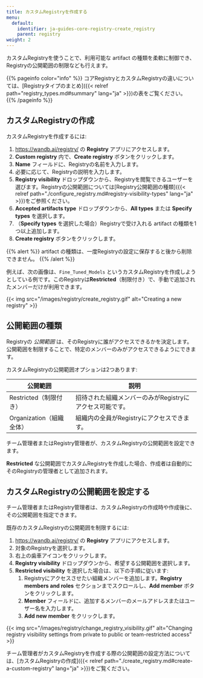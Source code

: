 ```yaml
---
title: カスタムRegistryを作成する
menu:
  default:
    identifier: ja-guides-core-registry-create_registry
    parent: registry
weight: 2
---
```


カスタムRegistryを使うことで、利用可能な artifact の種類を柔軟に制御でき、Registryの公開範囲の制限なども行えます。

{{% pageinfo color="info" %}}
コアRegistryとカスタムRegistryの違いについては、[Registryタイプのまとめ]({{< relref path="registry_types.md#summary" lang="ja" >}})の表をご覧ください。
{{% /pageinfo %}}


## カスタムRegistryの作成

カスタムRegistryを作成するには:

1. https://wandb.ai/registry/ の **Registry** アプリにアクセスします。
2. **Custom registry** 内で、**Create registry** ボタンをクリックします。
3. **Name** フィールドに、Registryの名前を入力します。
4. 必要に応じて、Registryの説明を入力します。
5. **Registry visibility** ドロップダウンから、Registryを閲覧できるユーザーを選びます。Registryの公開範囲については[Registry公開範囲の種類]({{< relref path="./configure_registry.md#registry-visibility-types" lang="ja" >}})をご参照ください。
6. **Accepted artifacts type** ドロップダウンから、**All types** または **Specify types** を選択します。
7. （**Specify types** を選択した場合）Registryで受け入れる artifact の種類を1つ以上追加します。
8. **Create registry** ボタンをクリックします。

{{% alert %}}
artifact の種類は、一度Registryの設定に保存すると後から削除できません。
{{% /alert %}}

例えば、次の画像は、`Fine_Tuned_Models` というカスタムRegistryを作成しようとしている例です。このRegistryは**Restricted**（制限付き）で、手動で追加されたメンバーだけが利用できます。

{{< img src="/images/registry/create_registry.gif" alt="Creating a new registry" >}}

## 公開範囲の種類

Registryの *公開範囲* は、そのRegistryに誰がアクセスできるかを決定します。公開範囲を制限することで、特定のメンバーのみがアクセスできるようにできます。

カスタムRegistryの公開範囲オプションは2つあります:

| 公開範囲 | 説明 |
| --- | --- | 
| Restricted（制限付き）   | 招待された組織メンバーのみがRegistryにアクセス可能です。| 
| Organization（組織全体） | 組織内の全員がRegistryにアクセスできます。 |

チーム管理者またはRegistry管理者が、カスタムRegistryの公開範囲を設定できます。

**Restricted** な公開範囲でカスタムRegistryを作成した場合、作成者は自動的にそのRegistryの管理者として追加されます。


## カスタムRegistryの公開範囲を設定する

チーム管理者またはRegistry管理者は、カスタムRegistryの作成時や作成後に、その公開範囲を指定できます。

既存のカスタムRegistryの公開範囲を制限するには:

1. https://wandb.ai/registry/ の **Registry** アプリにアクセスします。
2. 対象のRegistryを選択します。
3. 右上の歯車アイコンをクリックします。
4. **Registry visibility** ドロップダウンから、希望する公開範囲を選択します。
5. **Restricted visibility** を選択した場合は、以下の手順に従います:
   1. Registryにアクセスさせたい組織メンバーを追加します。**Registry members and roles** セクションまでスクロールし、**Add member** ボタンをクリックします。
   2. **Member** フィールドに、追加するメンバーのメールアドレスまたはユーザー名を入力します。
   3. **Add new member** をクリックします。

{{< img src="/images/registry/change_registry_visibility.gif" alt="Changing registry visibility settings from private to public or team-restricted access" >}}

チーム管理者がカスタムRegistryを作成する際の公開範囲の設定方法については、[カスタムRegistryの作成]({{< relref path="./create_registry.md#create-a-custom-registry" lang="ja" >}})をご覧ください。